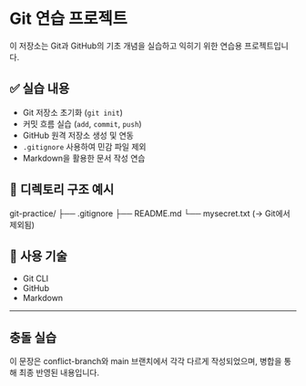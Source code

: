 # Git 연습 프로젝트

이 저장소는 Git과 GitHub의 기초 개념을 실습하고 익히기 위한 연습용 프로젝트입니다.

## ✅ 실습 내용

- Git 저장소 초기화 (`git init`)
- 커밋 흐름 실습 (`add`, `commit`, `push`)
- GitHub 원격 저장소 생성 및 연동
- `.gitignore` 사용하여 민감 파일 제외
- Markdown을 활용한 문서 작성 연습

## 📂 디렉토리 구조 예시
git-practice/
├── .gitignore
├── README.md
└── mysecret.txt (→ Git에서 제외됨)


## 🔧 사용 기술

- Git CLI
- GitHub
- Markdown

---


## 충돌 실습
이 문장은 conflict-branch와 main 브랜치에서 각각 다르게 작성되었으며, 병합을 통해 최종 반영된 내용입니다.
